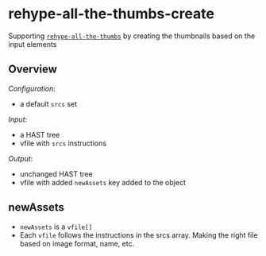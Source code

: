 # rehype-all-the-thumbs-create
Supporting [`rehype-all-the-thumbs`](https://github.com/ericdmoore/rehype-all-the-thumbs) by creating the thumbnails based on the input elements

## Overview

_Configuration_:
- a default `srcs` set

_Input_:
- a HAST tree
- vfile with `srcs` instructions

_Output_:
- unchanged HAST tree
- vfile with added `newAssets` key added to the object

## newAssets

- `newAssets` is a `vfile[]` 
- Each `vfile` follows the instructions in the srcs array. Making the right file based on image format, name, etc.
